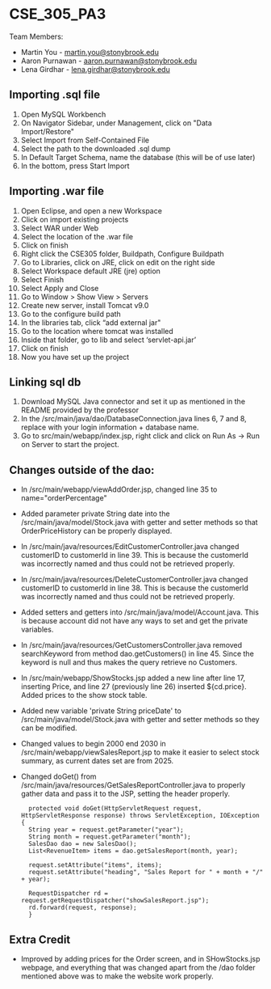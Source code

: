 # CSE_305_PA3
Team Members:
* Martin You - martin.you@stonybrook.edu 
* Aaron Purnawan - aaron.purnawan@stonybrook.edu 
* Lena Girdhar - lena.girdhar@stonybrook.edu

## Importing .sql file
1. Open MySQL Workbench
2. On Navigator Sidebar, under Management, click on "Data Import/Restore"
3. Select Import from Self-Contained File
4. Select the path to the downloaded .sql dump
6. In Default Target Schema, name the database (this will be of use later)
7. In the bottom, press Start Import

## Importing .war file
1. Open Eclipse, and open a new Workspace
2. Click on import existing projects
3. Select WAR under Web
4. Select the location of the .war file
5. Click on finish
6. Right click the CSE305 folder, Buildpath, Configure Buildpath
7. Go to Libraries, click on JRE, click on edit on the right side
8. Select Workspace default JRE (jre) option
9. Select Finish
10. Select Apply and Close
11. Go to Window > Show View > Servers
12. Create new server, install Tomcat v9.0
13. Go to the configure build path
14. In the libraries tab, click “add external jar"
15. Go to the location where tomcat was installed
16. Inside that folder, go to lib and select ‘servlet-api.jar’
17. Click on finish
18. Now you have set up the project

## Linking sql db
1. Download MySQL Java connector and set it up as mentioned in the README provided by the professor
2. In the /src/main/java/dao/DatabaseConnection.java lines 6, 7 and 8, replace with your login information + database name.
3. Go to src/main/webapp/index.jsp, right click and click on Run As -> Run on Server to start the project. 

## Changes outside of the dao:
* In /src/main/webapp/viewAddOrder.jsp, changed line 35 to name="orderPercentage"
* Added parameter private String date into the /src/main/java/model/Stock.java with getter and setter methods so that OrderPriceHistory can be properly displayed.
* In /src/main/java/resources/EditCustomerController.java changed customerID to customerId in line 39. This is because the customerId was incorrectly named and thus could not be retrieved properly.
* In /src/main/java/resources/DeleteCustomerController.java changed customerID to customerId in line 38. This is because the customerId was incorrectly named and thus could not be retrieved properly.
* Added setters and getters into /src/main/java/model/Account.java. This is because account did not have any ways to set and get the private variables.
* In /src/main/java/resources/GetCustomersController.java removed searchKeyword from method dao.getCustomers() in line 45. Since the keyword is null and thus makes the query retrieve no Customers.
* In /src/main/webapp/ShowStocks.jsp added a new line after line 17, inserting <th>Price</th>, and line 27 (previously line 26) inserted <td>${cd.price}</td>. Added prices to the show stock table.
* Added new variable 'private String priceDate' to /src/main/java/model/Stock.java with getter and setter methods so they can be modified.
* Changed values to begin 2000 end 2030 in /src/main/webapp/viewSalesReport.jsp to make it easier to select stock summary, as current dates set are from 2025.
* Changed doGet() from /src/main/java/resources/GetSalesReportController.java to properly gather data and pass it to the JSP, setting the header properly.

  		protected void doGet(HttpServletRequest request, HttpServletResponse response) throws ServletException, IOException {
		String year = request.getParameter("year");
		String month = request.getParameter("month");
		SalesDao dao = new SalesDao();
		List<RevenueItem> items = dao.getSalesReport(month, year);

		request.setAttribute("items", items);
		request.setAttribute("heading", "Sales Report for " + month + "/" + year);

		RequestDispatcher rd = request.getRequestDispatcher("showSalesReport.jsp");
		rd.forward(request, response);
		}

## Extra Credit
* Improved by adding prices for the Order screen, and in SHowStocks.jsp webpage, and everything that was changed apart from the /dao folder mentioned above was to make the website work properly.
